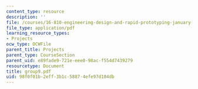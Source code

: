 ```yaml
---
content_type: resource
description: ''
file: /courses/16-810-engineering-design-and-rapid-prototyping-january-iap-2005/98f0f01b2eff3b1c58874efe97d184db_group9.pdf
file_type: application/pdf
learning_resource_types:
- Projects
ocw_type: OCWFile
parent_title: Projects
parent_type: CourseSection
parent_uid: e89fade9-721e-eee0-98ac-f554d7439279
resourcetype: Document
title: group9.pdf
uid: 98f0f01b-2eff-3b1c-5887-4efe97d184db
---
```

